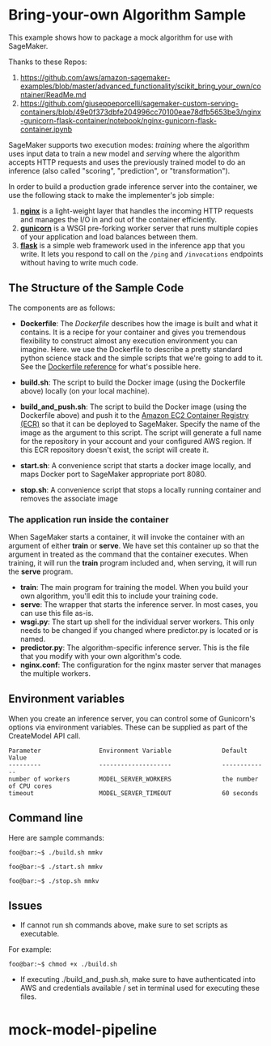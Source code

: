 # Bring-your-own Algorithm Sample

This example shows how to package a mock algorithm for use with SageMaker. 

Thanks to these Repos:
1. https://github.com/aws/amazon-sagemaker-examples/blob/master/advanced_functionality/scikit_bring_your_own/container/ReadMe.md
2. https://github.com/giuseppeporcelli/sagemaker-custom-serving-containers/blob/49e0f373dbfe204996cc70100eae78dfb5653be3/nginx-gunicorn-flask-container/notebook/nginx-gunicorn-flask-container.ipynb


SageMaker supports two execution modes: _training_ where the algorithm uses input data to train a new model and _serving_ where the algorithm accepts HTTP requests and uses the previously trained model to do an inference (also called "scoring", "prediction", or "transformation").


In order to build a production grade inference server into the container, we use the following stack to make the implementer's job simple:

1. __[nginx][nginx]__ is a light-weight layer that handles the incoming HTTP requests and manages the I/O in and out of the container efficiently.
2. __[gunicorn][gunicorn]__ is a WSGI pre-forking worker server that runs multiple copies of your application and load balances between them.
3. __[flask][flask]__ is a simple web framework used in the inference app that you write. It lets you respond to call on the `/ping` and `/invocations` endpoints without having to write much code.

## The Structure of the Sample Code

The components are as follows:

* __Dockerfile__: The _Dockerfile_ describes how the image is built and what it contains. It is a recipe for your container and gives you tremendous flexibility to construct almost any execution environment you can imagine. Here. we use the Dockerfile to describe a pretty standard python science stack and the simple scripts that we're going to add to it. See the [Dockerfile reference][dockerfile] for what's possible here.

* __build.sh__: The script to build the Docker image (using the Dockerfile above) locally (on your local machine).

* __build\_and\_push.sh__: The script to build the Docker image (using the Dockerfile above) and push it to the [Amazon EC2 Container Registry (ECR)][ecr] so that it can be deployed to SageMaker. Specify the name of the image as the argument to this script. The script will generate a full name for the repository in your account and your configured AWS region. If this ECR repository doesn't exist, the script will create it.

* __start.sh__: A convenience script that starts a docker image locally, and maps Docker port to SageMaker appropriate port 8080.

* __stop.sh__: A convenience script that stops a locally running container and removes the associate image

### The application run inside the container

When SageMaker starts a container, it will invoke the container with an argument of either __train__ or __serve__. We have set this container up so that the argument in treated as the command that the container executes. When training, it will run the __train__ program included and, when serving, it will run the __serve__ program.

* __train__: The main program for training the model. When you build your own algorithm, you'll edit this to include your training code.
* __serve__: The wrapper that starts the inference server. In most cases, you can use this file as-is.
* __wsgi.py__: The start up shell for the individual server workers. This only needs to be changed if you changed where predictor.py is located or is named.
* __predictor.py__: The algorithm-specific inference server. This is the file that you modify with your own algorithm's code.
* __nginx.conf__: The configuration for the nginx master server that manages the multiple workers.


## Environment variables

When you create an inference server, you can control some of Gunicorn's options via environment variables. These
can be supplied as part of the CreateModel API call.

    Parameter                Environment Variable              Default Value
    ---------                --------------------              -------------
    number of workers        MODEL_SERVER_WORKERS              the number of CPU cores
    timeout                  MODEL_SERVER_TIMEOUT              60 seconds


## Command line
Here are sample commands:

```console
foo@bar:~$ ./build.sh mmkv
```

```console
foo@bar:~$ ./start.sh mmkv
```

```console
foo@bar:~$ ./stop.sh mmkv
```


## Issues
* If cannot run sh commands above, make sure to set scripts as executable.

For example:

```console
foo@bar:~$ chmod +x ./build.sh
```



* If executing ./build_and_push.sh, make sure to have authenticated into AWS and credentials available / set in terminal used for executing these files. 


[skl]: http://scikit-learn.org "scikit-learn Home Page"
[dockerfile]: https://docs.docker.com/engine/reference/builder/ "The official Dockerfile reference guide"
[ecr]: https://aws.amazon.com/ecr/ "ECR Home Page"
[nginx]: http://nginx.org/
[gunicorn]: http://gunicorn.org/
[flask]: http://flask.pocoo.org/
# mock-model-pipeline
